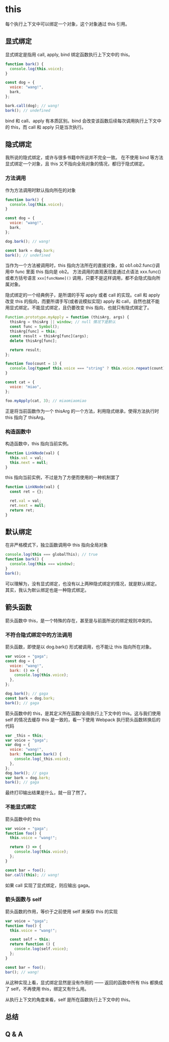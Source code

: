 # this

每个执行上下文中可以绑定一个对象，这个对象通过 this 引用。

<!-- this 到底发挥的是什么作用？执行上下文主要指函数，那么在函数中 this 是什么 -->

## 显式绑定

显式绑定是指用 call, apply, bind 绑定函数执行上下文中的 this。

```js
function bark() {
  console.log(this.voice);
}

const dog = {
  voice: "wang!",
  bark,
};

bark.call(dog); // wang!
bark(); // undefined
```

bind 和 call、apply 有本质区别。bind 会改变该函数后续每次调用执行上下文中的 this，而 call 和 apply 只是当次执行。

## 隐式绑定

我所说的隐式绑定，或许与很多书籍中所说并不完全一致。 在不使用 bind 等方法显式绑定一个对象，且 this 又不指向全局对象的情况，都归于隐式绑定。

### 方法调用

作为方法调用时默认指向所在的对象

```js
function bark() {
  console.log(this.voice);
}

const dog = {
  voice: "wang!",
  bark,
};

dog.bark(); // wang!

const bark = dog.bark;
bark(); // undefined
```

当作为一个方法被调用时，this 指向方法所在的直接对象，如 ob1.ob2.func()调用中 func 里面 this 指向是 ob2。 方法调用的直观表现是通过点语法 xxx.func() 或者方括号语言 `xxx[funcName]()` 调用，只要不是这样调用，都不会隐式指向所属对象。

隐式绑定的一个经典例子，是所谓的手写 apply 或者 call 的实现。call 和 apply 改变 this 的指向，而要所谓手写(或者说模拟实现) apply 和 call，自然也就不能用显式绑定。不能显式绑定，且仍要改变 this 指向，也就只有隐式绑定了。

```js
Function.prototype.myApply = function (thisArg, args) {
  thisArg = thisArg || window; // null 情况下是默认
  const func = Symbol();
  thisArg[func] = this;
  const result = thisArg[func](args);
  delete thisArg[func];

  return result;
};

function foo(count = 1) {
  console.log(typeof this.voice === "string" ? this.voice.repeat(count) : "");
}

const cat = {
  voice: "miao",
};

foo.myApply(cat, 3); // miaomiaomiao
```

正是将当前函数作为一个 thisArg 的一个方法，利用隐式继承，使得方法执行时 this 指向了 thisArg。

### 构造函数中

构造函数中，this 指向当前实例。

```js
function LinkNode(val) {
  this.val = val;
  this.next = null;
}
```

this 指向当前实例，不过是为了方便而使用的一种机制罢了

```js
function LinkNode(val) {
  const ret = {};

  ret.val = val;
  ret.next = null;
  return ret;
}
```

## 默认绑定

在非严格模式下，独立函数调用中 this 指向全局对象

```js
console.log(this === globalThis); // true
function bark() {
  console.log(this === window);
}
bark();
```

可以理解为，没有显式绑定，也没有以上两种隐式绑定的情况，就是默认绑定。 其实，我认为默认绑定也是一种隐式绑定。

## 箭头函数

箭头函数中 this，是一个特殊的存在，甚至是与前面所说的绑定规则冲突的。

### 不符合隐式绑定中的方法调用

箭头函数，即使是以 dog.bark() 形式被调用，也不能让 this 指向所在对象。

```js
var voice = "gaga";
const dog = {
  voice: "wang!",
  bark: () => {
    console.log(this.voice);
  },
};

dog.bark(); // gaga
const bark = dog.bark;
bark(); // gaga
```

箭头函数中的 this，是其定义所在函数/全局执行上下文中的 this。这与我们使用 self 的情况去缓存 this 是一致的，看一下使用 Webpack 执行箭头函数转换后的代码

```js
var _this = this;
var voice = "gaga";
var dog = {
  voice: "wang!",
  bark: function bark() {
    console.log(_this.voice);
  },
};
dog.bark(); // gaga
var bark = dog.bark;
bark(); // gaga
```

最终打印输出结果是什么，就一目了然了。

### 不能显式绑定

箭头函数中的 this

```js
var voice = "gaga";
function foo() {
  this.voice = "wang!";

  return () => {
    console.log(this.voice);
  };
}

const bar = foo();
bar.call(this); // wang!
```

如果 call 实现了显式绑定，则应输出 gaga。

### 箭头函数与 self

箭头函数的作用，等价于之前使用 self 来保存 this 的实现

```js
var voice = "gaga";
function foo() {
  this.voice = "wang!";

  const self = this;
  return function () {
    console.log(self.voice);
  };
}

const bar = foo();
bar(); // wang!
```

从这种实现上看，显式绑定显然是没有作用的 —— 返回的函数中所有 this 都换成了 self，不再使用 this，绑定又有什么用。

从执行上下文的角度来看，self 是所在函数执行上下文中的 this。

## 总结

<!-- this 就像中文中的”这个“，”那个“，很容易让人”???“，往往需要结合上下文去理解。于是，我尝试着结合执行上下文，作用域等概念去理解 -->

## Q & A
